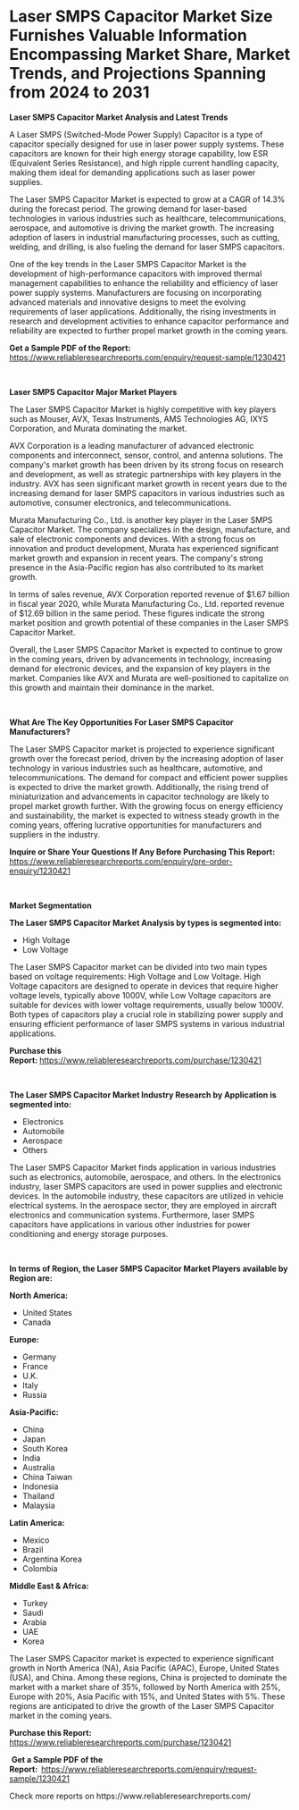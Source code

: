 <p><h1>Laser SMPS Capacitor Market Size Furnishes Valuable Information Encompassing Market Share, Market Trends, and Projections Spanning from 2024 to 2031</h1></p><p><strong>Laser SMPS Capacitor Market Analysis and Latest Trends</strong></p>
<p><p>A Laser SMPS (Switched-Mode Power Supply) Capacitor is a type of capacitor specially designed for use in laser power supply systems. These capacitors are known for their high energy storage capability, low ESR (Equivalent Series Resistance), and high ripple current handling capacity, making them ideal for demanding applications such as laser power supplies.</p><p>The Laser SMPS Capacitor Market is expected to grow at a CAGR of 14.3% during the forecast period. The growing demand for laser-based technologies in various industries such as healthcare, telecommunications, aerospace, and automotive is driving the market growth. The increasing adoption of lasers in industrial manufacturing processes, such as cutting, welding, and drilling, is also fueling the demand for laser SMPS capacitors.</p><p>One of the key trends in the Laser SMPS Capacitor Market is the development of high-performance capacitors with improved thermal management capabilities to enhance the reliability and efficiency of laser power supply systems. Manufacturers are focusing on incorporating advanced materials and innovative designs to meet the evolving requirements of laser applications. Additionally, the rising investments in research and development activities to enhance capacitor performance and reliability are expected to further propel market growth in the coming years.</p></p>
<p><strong>Get a Sample PDF of the Report:&nbsp;</strong> <a href="https://www.reliableresearchreports.com/enquiry/request-sample/1230421">https://www.reliableresearchreports.com/enquiry/request-sample/1230421</a></p>
<p>&nbsp;</p>
<p><strong>Laser SMPS Capacitor Major Market Players</strong></p>
<p><p>The Laser SMPS Capacitor Market is highly competitive with key players such as Mouser, AVX, Texas Instruments, AMS Technologies AG, IXYS Corporation, and Murata dominating the market. </p><p>AVX Corporation is a leading manufacturer of advanced electronic components and interconnect, sensor, control, and antenna solutions. The company's market growth has been driven by its strong focus on research and development, as well as strategic partnerships with key players in the industry. AVX has seen significant market growth in recent years due to the increasing demand for laser SMPS capacitors in various industries such as automotive, consumer electronics, and telecommunications.</p><p>Murata Manufacturing Co., Ltd. is another key player in the Laser SMPS Capacitor Market. The company specializes in the design, manufacture, and sale of electronic components and devices. With a strong focus on innovation and product development, Murata has experienced significant market growth and expansion in recent years. The company's strong presence in the Asia-Pacific region has also contributed to its market growth.</p><p>In terms of sales revenue, AVX Corporation reported revenue of $1.67 billion in fiscal year 2020, while Murata Manufacturing Co., Ltd. reported revenue of $12.69 billion in the same period. These figures indicate the strong market position and growth potential of these companies in the Laser SMPS Capacitor Market.</p><p>Overall, the Laser SMPS Capacitor Market is expected to continue to grow in the coming years, driven by advancements in technology, increasing demand for electronic devices, and the expansion of key players in the market. Companies like AVX and Murata are well-positioned to capitalize on this growth and maintain their dominance in the market.</p></p>
<p>&nbsp;</p>
<p><strong>What Are The Key Opportunities For Laser SMPS Capacitor Manufacturers?</strong></p>
<p><p>The Laser SMPS Capacitor market is projected to experience significant growth over the forecast period, driven by the increasing adoption of laser technology in various industries such as healthcare, automotive, and telecommunications. The demand for compact and efficient power supplies is expected to drive the market growth. Additionally, the rising trend of miniaturization and advancements in capacitor technology are likely to propel market growth further. With the growing focus on energy efficiency and sustainability, the market is expected to witness steady growth in the coming years, offering lucrative opportunities for manufacturers and suppliers in the industry.</p></p>
<p><strong>Inquire or Share Your Questions If Any Before Purchasing This Report:</strong> <a href="https://www.reliableresearchreports.com/enquiry/pre-order-enquiry/1230421">https://www.reliableresearchreports.com/enquiry/pre-order-enquiry/1230421</a></p>
<p>&nbsp;</p>
<p><strong>Market Segmentation</strong></p>
<p><strong>The Laser SMPS Capacitor Market Analysis by types is segmented into:</strong></p>
<p><ul><li>High Voltage</li><li>Low Voltage</li></ul></p>
<p><p>The Laser SMPS Capacitor market can be divided into two main types based on voltage requirements: High Voltage and Low Voltage. High Voltage capacitors are designed to operate in devices that require higher voltage levels, typically above 1000V, while Low Voltage capacitors are suitable for devices with lower voltage requirements, usually below 1000V. Both types of capacitors play a crucial role in stabilizing power supply and ensuring efficient performance of laser SMPS systems in various industrial applications.</p></p>
<p><strong>Purchase this Report:&nbsp;</strong><a href="https://www.reliableresearchreports.com/purchase/1230421">https://www.reliableresearchreports.com/purchase/1230421</a></p>
<p>&nbsp;</p>
<p><strong>The Laser SMPS Capacitor Market Industry Research by Application is segmented into:</strong></p>
<p><ul><li>Electronics</li><li>Automobile</li><li>Aerospace</li><li>Others</li></ul></p>
<p><p>The Laser SMPS Capacitor Market finds application in various industries such as electronics, automobile, aerospace, and others. In the electronics industry, laser SMPS capacitors are used in power supplies and electronic devices. In the automobile industry, these capacitors are utilized in vehicle electrical systems. In the aerospace sector, they are employed in aircraft electronics and communication systems. Furthermore, laser SMPS capacitors have applications in various other industries for power conditioning and energy storage purposes.</p></p>
<p>&nbsp;</p>
<p><strong>In terms of Region, the Laser SMPS Capacitor Market Players available by Region are:</strong></p>
<p>
    <p> <strong> North America: </strong>
        <ul>
            <li>United States</li>
            <li>Canada</li>
        </ul>
        </p> 
    <p> <strong> Europe: </strong>
        <ul>
            <li>Germany</li>
            <li>France</li>
            <li>U.K.</li>
            <li>Italy</li>
            <li>Russia</li>
        </ul>
        </p> 
    <p> <strong> Asia-Pacific: </strong>
        <ul>
            <li>China</li>
            <li>Japan</li>
            <li>South Korea</li>
            <li>India</li>
            <li>Australia</li>
            <li>China Taiwan</li>
            <li>Indonesia</li>
            <li>Thailand</li>
            <li>Malaysia</li>
        </ul>
        </p> 
    <p> <strong> Latin America: </strong>
        <ul>
            <li>Mexico</li>
            <li>Brazil</li>
            <li>Argentina Korea</li>
            <li>Colombia</li>
        </ul>
        </p> 
    <p> <strong> Middle East & Africa: </strong>
        <ul>
            <li>Turkey</li>
            <li>Saudi</li>
            <li>Arabia</li>
            <li>UAE</li>
            <li>Korea</li>
        </ul>
    </p>
    </p>
<p><p>The Laser SMPS Capacitor market is expected to experience significant growth in North America (NA), Asia Pacific (APAC), Europe, United States (USA), and China. Among these regions, China is projected to dominate the market with a market share of 35%, followed by North America with 25%, Europe with 20%, Asia Pacific with 15%, and United States with 5%. These regions are anticipated to drive the growth of the Laser SMPS Capacitor market in the coming years.</p></p>
<p><strong>Purchase this Report: </strong><a href="https://www.reliableresearchreports.com/purchase/1230421">https://www.reliableresearchreports.com/purchase/1230421</a></p>
<p>&nbsp;<strong>Get a Sample PDF of the Report:&nbsp;&nbsp;</strong><a href="https://www.reliableresearchreports.com/enquiry/request-sample/1230421">https://www.reliableresearchreports.com/enquiry/request-sample/1230421</a></p>
<p><strong></strong></p>
<p>Check more reports on https://www.reliableresearchreports.com/</p>